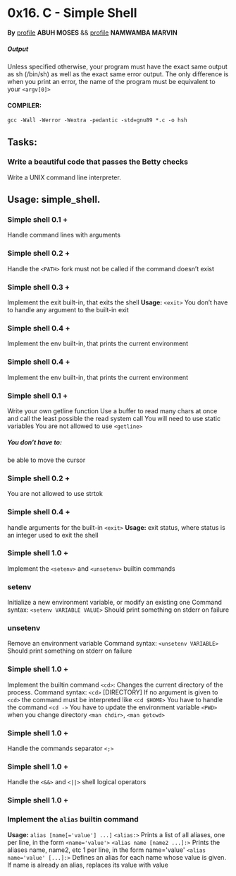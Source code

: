 # 0x16. C - Simple Shell

**By** [profile](https://github.com/hectorialbandini) __ABUH MOSES__ && [profile](https://github.com/NamwambaMarvin) __NAMWAMBA MARVIN__
##### Output
Unless specified otherwise, your program must have the exact same output as sh (/bin/sh) as well as the exact same error output.
The only difference is when you print an error, the name of the program must be equivalent to your `<argv[0]>`

#### COMPILER:
```gcc -Wall -Werror -Wextra -pedantic -std=gnu89 *.c -o hsh```
## Tasks: 
### Write a beautiful code that passes the Betty checks
Write a UNIX command line interpreter.
## Usage: simple_shell.
### Simple shell 0.1 +
Handle command lines with arguments
### Simple shell 0.2 +
Handle the `<PATH>`
fork must not be called if the command doesn’t exist
### Simple shell 0.3 +
Implement the exit built-in, that exits the shell
__Usage:__ `<exit>`
You don’t have to handle any argument to the built-in exit
### Simple shell 0.4 +
Implement the env built-in, that prints the current environment
### Simple shell 0.4 +
Implement the env built-in, that prints the current environment
### Simple shell 0.1 +
Write your own getline function
Use a buffer to read many chars at once and call the least possible the read system call
You will need to use static variables
You are not allowed to use `<getline>`
##### You don’t have to:
be able to move the cursor
### Simple shell 0.2 +
You are not allowed to use strtok
### Simple shell 0.4 +
handle arguments for the built-in `<exit>`
**Usage:** exit status, where status is an integer used to exit the shell
### Simple shell 1.0 +
Implement the `<setenv>` and `<unsetenv>` builtin commands
### setenv
Initialize a new environment variable, or modify an existing one
Command syntax: `<setenv VARIABLE VALUE>`
Should print something on stderr on failure
### unsetenv
Remove an environment variable
Command syntax: `<unsetenv VARIABLE>`
Should print something on stderr on failure
### Simple shell 1.0 +
Implement the builtin command `<cd>`:
Changes the current directory of the process.
Command syntax: `<cd>` [DIRECTORY]
If no argument is given to `<cd>` the command must be interpreted like `<cd $HOME>`
You have to handle the command `<cd ->`
You have to update the environment variable `<PWD>` when you change directory
`<man chdir>`, `<man getcwd>`
### Simple shell 1.0 +
Handle the commands separator `<;>`
### Simple shell 1.0 +
Handle the `<&&>` and `<||>` shell logical operators
### Simple shell 1.0 +

### Implement the `alias` builtin command
**Usage:** ```alias [name[='value'] ...]```
`<alias:>` Prints a list of all aliases, one per line, in the form `<name='value'>`
`<alias name [name2 ...]:>` Prints the aliases name, name2, etc 1 per line, in the form name='value'
`<alias name='value' [...]:>` Defines an alias for each name whose value is given. If name is already an alias, replaces its value with value

